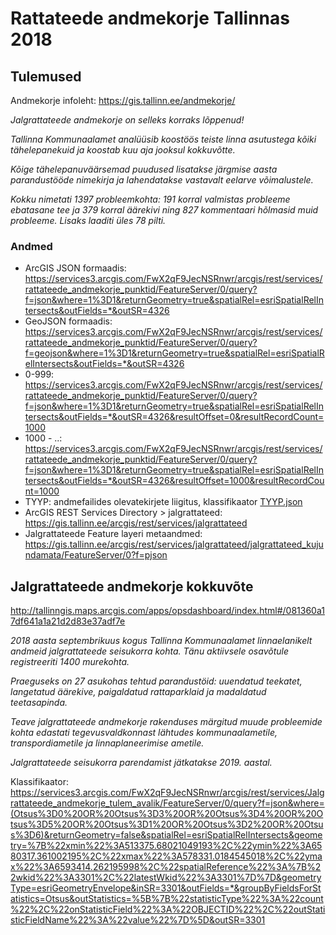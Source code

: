 # Rattateede andmekorje Tallinnas 2018 

## Tulemused

Andmekorje infoleht: <https://gis.tallinn.ee/andmekorje/>

_Jalgrattateede andmekorje on selleks korraks lõppenud!_

_Tallinna Kommunaalamet analüüsib koostöös teiste linna asutustega kõiki tähelepanekuid ja koostab kuu aja jooksul kokkuvõtte._

_Kõige tähelepanuväärsemad puudused lisatakse järgmise aasta parandustööde nimekirja ja lahendatakse vastavalt eelarve võimalustele._

_Kokku nimetati 1397 probleemkohta: 191 korral valmistas probleeme ebatasane tee ja 379 korral äärekivi ning 827 kommentaari hõlmasid muid probleeme. Lisaks laaditi üles 78 pilti._

### Andmed

- ArcGIS JSON formaadis: <https://services3.arcgis.com/FwX2qF9JecNSRnwr/arcgis/rest/services/rattateede_andmekorje_punktid/FeatureServer/0/query?f=json&where=1%3D1&returnGeometry=true&spatialRel=esriSpatialRelIntersects&outFields=*&outSR=4326>
- GeoJSON formaadis: <https://services3.arcgis.com/FwX2qF9JecNSRnwr/arcgis/rest/services/rattateede_andmekorje_punktid/FeatureServer/0/query?f=geojson&where=1%3D1&returnGeometry=true&spatialRel=esriSpatialRelIntersects&outFields=*&outSR=4326>
- 0-999: <https://services3.arcgis.com/FwX2qF9JecNSRnwr/arcgis/rest/services/rattateede_andmekorje_punktid/FeatureServer/0/query?f=json&where=1%3D1&returnGeometry=true&spatialRel=esriSpatialRelIntersects&outFields=*&outSR=4326&resultOffset=0&resultRecordCount=1000>
- 1000 - ..: <https://services3.arcgis.com/FwX2qF9JecNSRnwr/arcgis/rest/services/rattateede_andmekorje_punktid/FeatureServer/0/query?f=json&where=1%3D1&returnGeometry=true&spatialRel=esriSpatialRelIntersects&outFields=*&outSR=4326&resultOffset=1000&resultRecordCount=1000>
- TYYP: andmefailides olevatekirjete liigitus, klassifikaator [TYYP.json](TYYP.json)
- ArcGIS REST Services Directory > jalgrattateed: <https://gis.tallinn.ee/arcgis/rest/services/jalgrattateed>
- Jalgrattateede Feature layeri metaandmed: <https://gis.tallinn.ee/arcgis/rest/services/jalgrattateed/jalgrattateed_kujundamata/FeatureServer/0?f=pjson>

## Jalgrattateede andmekorje kokkuvõte

http://tallinngis.maps.arcgis.com/apps/opsdashboard/index.html#/081360a17df641a1a21d2d83e37adf7e

_2018 aasta septembrikuus kogus Tallinna Kommunaalamet linnaelanikelt andmeid jalgrattateede seisukorra kohta. Tänu aktiivsele osavõtule registreeriti 1400 murekohta._

_Praeguseks on 27 asukohas tehtud parandustöid: uuendatud teekatet, langetatud äärekive, paigaldatud rattaparklaid ja madaldatud teetasapinda._

_Teave jalgrattateede andmekorje rakenduses märgitud muude probleemide kohta edastati tegevusvaldkonnast lähtudes kommunaalametile, transpordiametile ja linnaplaneerimise ametile._

_Jalgrattateede seisukorra parendamist jätkatakse 2019. aastal._

Klassifikaator: https://services3.arcgis.com/FwX2qF9JecNSRnwr/arcgis/rest/services/Jalgrattateede_andmekorje_tulem_avalik/FeatureServer/0/query?f=json&where=(Otsus%3D0%20OR%20Otsus%3D3%20OR%20Otsus%3D4%20OR%20Otsus%3D5%20OR%20Otsus%3D1%20OR%20Otsus%3D2%20OR%20Otsus%3D6)&returnGeometry=false&spatialRel=esriSpatialRelIntersects&geometry=%7B%22xmin%22%3A513375.68021049193%2C%22ymin%22%3A6580317.361002195%2C%22xmax%22%3A578331.0184545018%2C%22ymax%22%3A6593414.262195998%2C%22spatialReference%22%3A%7B%22wkid%22%3A3301%2C%22latestWkid%22%3A3301%7D%7D&geometryType=esriGeometryEnvelope&inSR=3301&outFields=*&groupByFieldsForStatistics=Otsus&outStatistics=%5B%7B%22statisticType%22%3A%22count%22%2C%22onStatisticField%22%3A%22OBJECTID%22%2C%22outStatisticFieldName%22%3A%22value%22%7D%5D&outSR=3301
